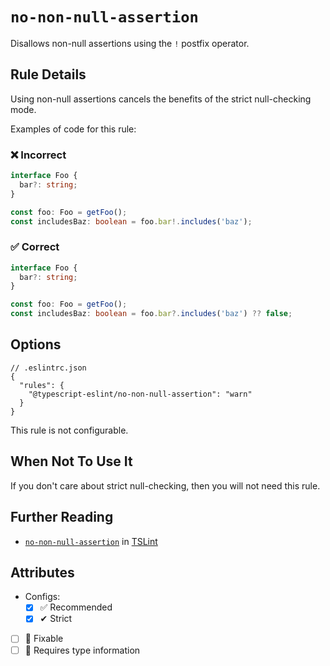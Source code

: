 # `no-non-null-assertion`

Disallows non-null assertions using the `!` postfix operator.

## Rule Details

Using non-null assertions cancels the benefits of the strict null-checking mode.

Examples of code for this rule:

<!--tabs-->

### ❌ Incorrect

```ts
interface Foo {
  bar?: string;
}

const foo: Foo = getFoo();
const includesBaz: boolean = foo.bar!.includes('baz');
```

### ✅ Correct

```ts
interface Foo {
  bar?: string;
}

const foo: Foo = getFoo();
const includesBaz: boolean = foo.bar?.includes('baz') ?? false;
```

## Options

```jsonc
// .eslintrc.json
{
  "rules": {
    "@typescript-eslint/no-non-null-assertion": "warn"
  }
}
```

This rule is not configurable.

## When Not To Use It

If you don't care about strict null-checking, then you will not need this rule.

## Further Reading

- [`no-non-null-assertion`](https://palantir.github.io/tslint/rules/no-non-null-assertion/) in [TSLint](https://palantir.github.io/tslint/)

## Attributes

- Configs:
  - [x] ✅ Recommended
  - [x] ✔ Strict
- [ ] 🔧 Fixable
- [ ] 💭 Requires type information
